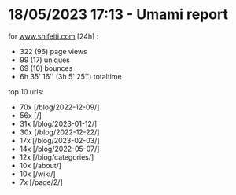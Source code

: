 # 18/05/2023 17:13 - Umami report
for www.shifeiti.com [24h] :

 - 322 (96) page views
 - 99 (17) uniques
 - 69 (10) bounces
 - 6h 35' 16'' (3h 5' 25'') totaltime


top 10 urls:
 - 70x [/blog/2022-12-09/]
 - 56x [/]
 - 31x [/blog/2023-01-12/]
 - 30x [/blog/2022-12-22/]
 - 17x [/blog/2023-02-03/]
 - 14x [/blog/2022-05-07/]
 - 12x [/blog/categories/]
 - 10x [/about/]
 - 10x [/wiki/]
 - 7x [/page/2/]


